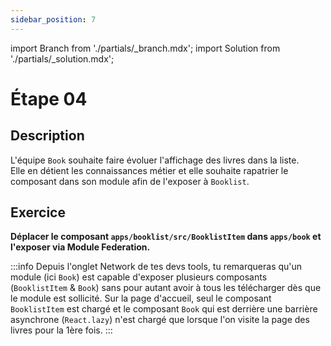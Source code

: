 ```yaml
---
sidebar_position: 7
---
```


import Branch from './partials/\_branch.mdx';
import Solution from './partials/\_solution.mdx';

# Étape 04

<Branch step="04" />

## Description

L'équipe `Book` souhaite faire évoluer l'affichage des livres dans la liste.  
Elle en détient les connaissances métier et elle souhaite rapatrier le composant dans son module afin de l'exposer à `Booklist`.

## Exercice

**Déplacer le composant `apps/booklist/src/BooklistItem` dans `apps/book` et l'exposer via Module Federation.**

:::info
Depuis l'onglet Network de tes devs tools, tu remarqueras qu'un module (ici `Book`) est capable d'exposer plusieurs composants (`BooklistItem` & `Book`) sans pour autant avoir à tous les télécharger dès que le module est sollicité. Sur la page d'accueil, seul le composant `BooklistItem` est chargé et le composant `Book` qui est derrière une barrière asynchrone (`React.lazy`) n'est chargé que lorsque l'on visite la page des livres pour la 1ère fois.
:::

<Solution step="04" />
